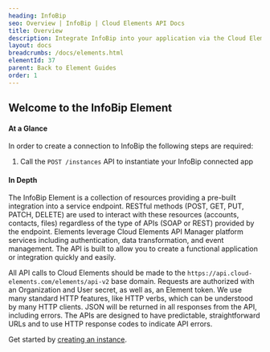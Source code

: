 ```yaml
---
heading: InfoBip
seo: Overview | InfoBip | Cloud Elements API Docs
title: Overview
description: Integrate InfoBip into your application via the Cloud Elements APIs.
layout: docs
breadcrumbs: /docs/elements.html
elementId: 37
parent: Back to Element Guides
order: 1
---
```


## Welcome to the InfoBip Element


#### At a Glance

In order to create a connection to InfoBip the following steps are required:

1. Call the `POST /instances` API to instantiate your InfoBip connected app

#### In Depth

The InfoBip Element is a collection of resources providing a pre-built integration into a service endpoint. RESTful methods (POST, GET, PUT, PATCH, DELETE) are used to interact with these resources (accounts, contacts, files) regardless of the type of APIs (SOAP or REST) provided by the endpoint. Elements leverage Cloud Elements API Manager platform services including authentication, data transformation, and event management.  The API is built to allow you to create a functional application or integration quickly and easily.

All API calls to Cloud Elements should be made to the `https://api.cloud-elements.com/elements/api-v2` base domain. Requests are authorized with an Organization and User secret, as well as, an Element token.  We use many standard HTTP features, like HTTP verbs, which can be understood by many HTTP clients. JSON will be returned in all responses from the API, including errors. The APIs are designed to have predictable, straightforward URLs and to use HTTP response codes to indicate API errors.

Get started by [creating an instance](infobip-create-instance.html).
